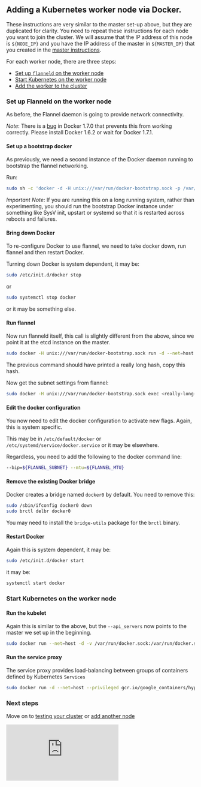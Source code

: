 <!-- BEGIN MUNGE: UNVERSIONED_WARNING -->


<!-- END MUNGE: UNVERSIONED_WARNING -->

## Adding a Kubernetes worker node via Docker.



These instructions are very similar to the master set-up above, but they are duplicated for clarity.
You need to repeat these instructions for each node you want to join the cluster.
We will assume that the IP address of this node is `${NODE_IP}` and you have the IP address of the master in `${MASTER_IP}` that you created in the [master instructions](master.md).

For each worker node, there are three steps:
   * [Set up `flanneld` on the worker node](#set-up-flanneld-on-the-worker-node)
   * [Start Kubernetes on the worker node](#start-kubernetes-on-the-worker-node)
   * [Add the worker to the cluster](#add-the-node-to-the-cluster)

### Set up Flanneld on the worker node

As before, the Flannel daemon is going to provide network connectivity.

_Note_:
There is a [bug](https://github.com/docker/docker/issues/14106) in Docker 1.7.0 that prevents this from working correctly.
Please install Docker 1.6.2 or wait for Docker 1.7.1.


#### Set up a bootstrap docker

As previously, we need a second instance of the Docker daemon running to bootstrap the flannel networking.

Run:

```sh
sudo sh -c 'docker -d -H unix:///var/run/docker-bootstrap.sock -p /var/run/docker-bootstrap.pid --iptables=false --ip-masq=false --bridge=none --graph=/var/lib/docker-bootstrap 2> /var/log/docker-bootstrap.log 1> /dev/null &'
```

_Important Note_:
If you are running this on a long running system, rather than experimenting, you should run the bootstrap Docker instance under something like SysV init, upstart or systemd so that it is restarted
across reboots and failures.

#### Bring down Docker

To re-configure Docker to use flannel, we need to take docker down, run flannel and then restart Docker.

Turning down Docker is system dependent, it may be:

```sh
sudo /etc/init.d/docker stop
```

or

```sh
sudo systemctl stop docker
```

or it may be something else.

#### Run flannel

Now run flanneld itself, this call is slightly different from the above, since we point it at the etcd instance on the master.

```sh
sudo docker -H unix:///var/run/docker-bootstrap.sock run -d --net=host --privileged -v /dev/net:/dev/net quay.io/coreos/flannel:0.5.0 /opt/bin/flanneld --etcd-endpoints=http://${MASTER_IP}:4001
```

The previous command should have printed a really long hash, copy this hash.

Now get the subnet settings from flannel:

```sh
sudo docker -H unix:///var/run/docker-bootstrap.sock exec <really-long-hash-from-above-here> cat /run/flannel/subnet.env
```


#### Edit the docker configuration

You now need to edit the docker configuration to activate new flags.  Again, this is system specific.

This may be in `/etc/default/docker` or `/etc/systemd/service/docker.service` or it may be elsewhere.

Regardless, you need to add the following to the docker command line:

```sh
--bip=${FLANNEL_SUBNET} --mtu=${FLANNEL_MTU}
```

#### Remove the existing Docker bridge

Docker creates a bridge named `docker0` by default.  You need to remove this:

```sh
sudo /sbin/ifconfig docker0 down
sudo brctl delbr docker0
```

You may need to install the `bridge-utils` package for the `brctl` binary.

#### Restart Docker

Again this is system dependent, it may be:

```sh
sudo /etc/init.d/docker start
```

it may be:

```sh
systemctl start docker
```

### Start Kubernetes on the worker node

#### Run the kubelet

Again this is similar to the above, but the `--api_servers` now points to the master we set up in the beginning.

```sh
sudo docker run --net=host -d -v /var/run/docker.sock:/var/run/docker.sock  gcr.io/google_containers/hyperkube:v1.0.7 /hyperkube kubelet --api_servers=http://${MASTER_IP}:8080 --v=2 --address=0.0.0.0 --enable_server --hostname_override=$(hostname -i)
```

#### Run the service proxy

The service proxy provides load-balancing between groups of containers defined by Kubernetes `Services`

```sh
sudo docker run -d --net=host --privileged gcr.io/google_containers/hyperkube:v1.0.7 /hyperkube proxy --master=http://${MASTER_IP}:8080 --v=2
```

### Next steps

Move on to [testing your cluster](testing.md) or [add another node](#adding-a-kubernetes-worker-node-via-docker)


<!-- BEGIN MUNGE: IS_VERSIONED -->
<!-- TAG IS_VERSIONED -->
<!-- END MUNGE: IS_VERSIONED -->


<!-- BEGIN MUNGE: GENERATED_ANALYTICS -->
[![Analytics](https://kubernetes-site.appspot.com/UA-36037335-10/GitHub/docs/getting-started-guides/docker-multinode/worker.md?pixel)]()
<!-- END MUNGE: GENERATED_ANALYTICS -->
